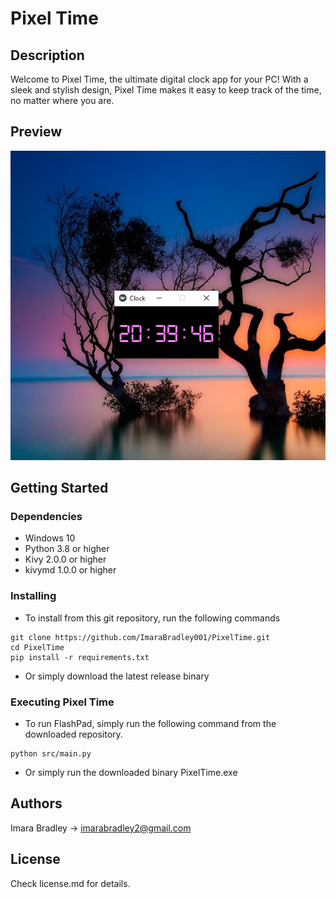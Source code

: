 # Pixel Time

## Description
Welcome to Pixel Time, the ultimate digital clock app for your PC! With a sleek and stylish design, Pixel Time makes it easy to keep track of the time, no matter where you are.

## Preview
![alt text](https://github.com/ImaraBradley001/PixelTime/raw/master/preview/1.png)

## Getting Started

### Dependencies

*  Windows 10
* Python 3.8 or higher
* Kivy 2.0.0 or higher
* kivymd 1.0.0 or higher

### Installing

* To install from this git repository, run the following commands
```
git clone https://github.com/ImaraBradley001/PixelTime.git
cd PixelTime
pip install -r requirements.txt
```
* Or simply download the latest release binary

### Executing Pixel Time
* To run FlashPad, simply run the following command from the downloaded repository.
```
python src/main.py
```
* Or simply run the downloaded binary PixelTime.exe 

## Authors

Imara Bradley -> imarabradley2@gmail.com

## License

Check license.md for details.
